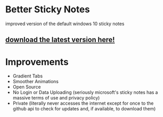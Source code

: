 # Better Sticky Notes
improved version of the default windows 10 sticky notes
## [download the latest version here!](https://github.com/uDMBK/BetterStickyNotes/releases/latest)

# Improvements
* Gradient Tabs
* Smoother Animations
* Open Source
* No Login or Data Uploading (seriously microsoft's sticky notes has a massive terms of use and privacy policy)
* Private (literally never accesses the internet except for once to the github api to check for updates and, if available, to download them)
